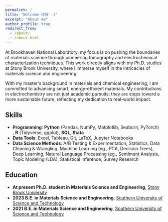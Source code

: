 ```yaml
---
permalink: /
title: "Welcome 你好 :)"
excerpt: "About me"
author_profile: true
redirect_from: 
  - /about/
  - /about.html
---
```


At Brookhaven National Laboratory, my focus is on pushing the boundaries of materials science through pioneering tomography and electrochemical characterization techniques. This work directly aligns with my Ph.D. studies at Stony Brook University, where I immerse myself in the intricacies of materials science and engineering.

With my master's background in materials and chemical engineering, I am committed to advancing smart, energy-efficient materials. My contributions in electrochemistry are not just academic pursuits; they are steps toward a more sustainable future, reflecting my dedication to real-world impact.

## Skills
- **Programming**: **Python** (Pandas, NumPy, Matplotlib, Seaborn, PyTorch) , **R** (Tidyverse, ggplot), **SQL**, **Stata**
- **Data Tools**: Excel, Tableau, Git, LaTeX, Jupyter Notebooks
- **Data Science Methods**: A/B Testing & Experimentation, Statistics, Data Cleaning & Wrangling, Machine Learning (eg., PCA, Decision Trees), Deep Learning, Natural Language Processing (eg., Sentiment Analysis, Topic Modeling (LDA), Statistical Inference, Survey Research


## Education
- **At present Ph.D. student in Materials Science and Engineering**, [Stony Brook University](https://www.stonybrrok.edu/)
- **2023 B.E. in Materials Science and Engineering**, [Southern University of Science and Technology](https://www.sustech.edu.cn/en/)
- **2021 B.E. in Materials Science and Engineering**, [Southern University of Science and Technology](https://www.sustech.edu.cn/en/)
